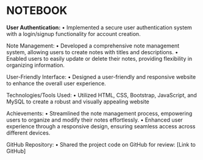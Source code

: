 <h1> NOTEBOOK </h1>

**User Authentication:**
•	Implemented a secure user authentication system with a login/signup functionality for account creation.

Note Management:
•	Developed a comprehensive note management system, allowing users to create notes with titles and descriptions.
•	Enabled users to easily update or delete their notes, providing flexibility in organizing information.

User-Friendly Interface:
•	Designed a user-friendly and responsive website to enhance the overall user experience.

Technologies/Tools Used:
•	Utilized HTML, CSS, Bootstrap, JavaScript, and MySQL to create a robust and visually appealing website

Achievements:
•	Streamlined the note management process, empowering users to organize and modify their notes effortlessly.
•	Enhanced user experience through a responsive design, ensuring seamless access across different devices.

GitHub Repository:
•	Shared the project code on GitHub for review: [Link to GitHub]

